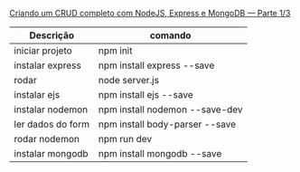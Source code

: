 [Criando um CRUD completo com NodeJS, Express e MongoDB — Parte 1/3](https://medium.com/baixada-nerd/criando-um-crud-completo-com-nodejs-express-e-mongodb-parte-1-3-6c8389d7147d)

| Descrição         | comando                        |
| ----------------- | ------------------------------ |
| iniciar projeto   | npm init                       |
| instalar express  | npm install express --save     |
| rodar             | node server.js                 |
| instalar ejs      | npm install ejs --save         |
| instalar nodemon  | npm install nodemon --save-dev |
| ler dados do form | npm install body-parser --save |
| rodar nodemon     | npm run dev                    |
| instalar mongodb  | npm install mongodb --save     |
